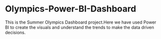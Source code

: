 # Olympics-Power-BI-Dashboard
This is the Summer Olympics Dashboard project.Here we have used Power BI to create the visuals and understand the trends to make the data driven decisions.
